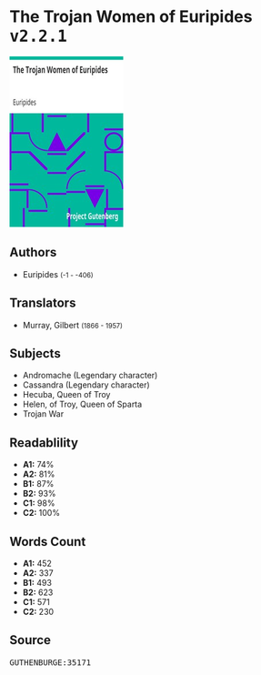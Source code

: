 # The Trojan Women of Euripides <kbd>v2.2.1</kbd>

![](./cover.medium.jpg "")

## Authors


 - Euripides <small>(-1 - -406)</small>

## Translators


 - Murray, Gilbert <small>(1866 - 1957)</small>

## Subjects


 - Andromache (Legendary character)
 - Cassandra (Legendary character)
 - Hecuba, Queen of Troy
 - Helen, of Troy, Queen of Sparta
 - Trojan War

## Readablility


 - **A1:** 74%
 - **A2:** 81%
 - **B1:** 87%
 - **B2:** 93%
 - **C1:** 98%
 - **C2:** 100%

## Words Count


 - **A1:** 452
 - **A2:** 337
 - **B1:** 493
 - **B2:** 623
 - **C1:** 571
 - **C2:** 230

## Source


<kbd>GUTHENBURGE:35171</kbd>
